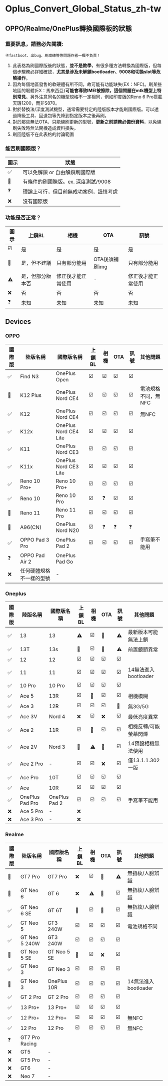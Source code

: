 # Oplus_Convert_Global_Status_zh-tw
## OPPO/Realme/OnePlus轉換國際板的狀態
### 重要訊息，請務必先閱讀:

```
卡fastboot、出bug、刷成磚等等問題作者一概不負責！
```

1. 此表格為刷國際版後的狀態，**並不是教學**，有很多種方法轉換為國際版，但每個步驟務必詳細確認，**尤其是涉及未解鎖bootloader、9008和切換slot等危險操作**。
2. 因為每個地區發售的軟硬體有所不同，故可能有功能缺失(EX：NFC)。刷某些地區的韌體(EX：馬來西亞)**可能會導致IMEI被擦除，這個問題在mtk機型上特別常見**。另外注意同名的機型規格不一定相同，例如印度版的Reno 6 Pro搭載天璣1200，而非S870。
3. 對於替換法/深度測試機型，通常需要特定的陸版版本才能刷國際版。可以透過降級工具、回退包等先降到指定版本之後再刷。
4. 對於那些無法OTA、只能線刷更新的型號，**更新之前請務必備份資料**，以免線刷失敗時無法開機造成資料損失。 
5. 刷回陸版不在此表格的討論範圍


### 能否刷國際版？
| 圖示 | 狀態 |
| --- | --- |
| ✅ | 可以免解鎖 or 自由解鎖刷國際版 |
| 🔼 | 有條件的刷國際版。ex. 深度測試/9008 |
| ❓ | 理論上可行，但目前無成功案例，謹慎考慮 |
| ❌ | 沒有國際版 |

### 功能是否正常？
| 圖示 | 上鎖BL | 相機 | OTA | 訊號 |
| --- | --------- | --- | --- | --- |
| ☑️ | 是 | 是 | 是 | 是 |
| 💬 | 是，但不建議 | 只有部分能用 | OTA後須補刷img | 只有部分能用 |
| ⚠️ | 是，但部分版本否 | 修正後才能正常使用 | - | 修正後才能正常使用 |
| ❌ | 否 | 否 | 否 | 否 |
| ❓ | 未知 | 未知 | 未知 | 未知 |

## Devices
### OPPO
| 國際版 | 陸版名稱 | 國際版名稱 | 上鎖BL | 相機 | OTA | 訊號 | 其他問題 |
| - | - | - | - | - | - | - | - |
|✅|Find N3|OnePlus Open|☑️|☑️|☑️|☑️|
|🔼|K12 Plus|OnePlus Nord CE4|☑️|☑️|☑️|☑️|電池規格不同，無NFC|
|✅|K12|OnePlus Nord CE4|☑️|☑️|☑️|☑️|無NFC|
|✅|K12x|OnePlus Nord CE4 Lite|☑️|☑️|☑️|☑️|
|✅|K11|OnePlus Nord CE3|☑️|☑️|☑️|☑️|
|✅|K11x|OnePlus Nord CE3 Lite|☑️|☑️|☑️|☑️|
|✅|Reno 10 Pro+|Reno 10 Pro+|☑️|☑️|☑️|☑️|
|✅|Reno 10|Reno 10 Pro|☑️|❓|☑️|☑️|
|🔼|Reno 11|Reno 11 Pro|☑️|☑️|☑️|☑️|
|🔼|A96(CN)|OnePlus Nord N20|☑️|❓|❓|❓|
|✅|OPPO Pad 3 Pro|OnePlus Pad 2|☑️|☑️|☑️|☑️|手寫筆不能用|
|❓|OPPO Pad Air 2|OnePlus Pad Go
|❌|任何硬體規格不一樣的型號|-|

### Oneplus
| 國際版 | 陸版名稱 | 國際版名稱 | 上鎖BL | 相機 | OTA | 訊號 | 其他問題 |
| - | - | - | - | - | - | - | - |
|✅|13|13|⚠️|☑️|💬|⚠️|最新版本可能無法上鎖|
|✅|13T|13s|💬|☑️|💬|⚠️|前置鏡頭異常|
|✅|12|12|☑️|☑️|☑️|☑️|
|✅|11|11|☑️|☑️|☑️|☑️|14無法進入bootloader|
|✅|10 Pro|10 Pro|☑️|☑️|☑️|☑️|
|✅|Ace 5|13R|☑️|💬|☑️|☑️|相機模糊|
|✅|Ace 3|12R|☑️|☑️|☑️|💬|無3G/5G|
|✅|Ace 3V|Nord 4|❌|☑️|❌|☑️|最低亮度異常|
|✅|Ace 2|11R|☑️|💬|☑️|☑️|相機反轉/可能螢幕閃爍|
|✅|Ace 2V|Nord 3|💬|⚠️|💬|☑️|14預設相機無法使用|
|✅|Ace 2 Pro|-|☑️|☑️|❌|☑️|僅13.1.1.302一版|
|✅|Ace Pro|10T|☑️|☑️|☑️|☑️|
|✅|Ace|10R|☑️|☑️|☑️|☑️|
|✅|OnePlus Pad Pro|OnePlus Pad 2|☑️|☑️|☑️|☑️|手寫筆不能用|
|❌|Ace 5 Pro|-|❌|
|❌|Ace 3 Pro|-|❌|

### Realme
| 國際版 | 陸版名稱 | 國際版名稱 | 上鎖BL | 相機 | OTA | 訊號 | 其他問題 |
| - | - | - | - | - | - | - | - |
|🔼|GT7 Pro|GT7 Pro|❌|☑️|💬|⚠️|無指紋/人臉辨識|
|🔼|GT Neo 6|GT 6|❌|⚠️|💬|☑️|無指紋/人臉辨識|
|✅|GT Neo 6 SE|GT 6T|💬|☑️|💬|☑️|無指紋/人臉辨識|
|✅|GT Neo 5|GT3 240W|☑️|☑️|☑️|☑️|電池規格不同|
|✅|GT Neo 5 240W|GT3 240W|☑️|☑️|☑️|☑️|
|🔼|GT Neo 5 SE|GT Neo 5 SE|💬|☑️|❌|☑️|
|✅|GT Neo 3|GT Neo 3|☑️|☑️|☑️|☑️|
|🔼|GT Neo 3|OnePlus 10R|☑️|☑️|☑️|☑️|14無法進入bootloader|
|✅|GT 2 Pro|GT 2 Pro|☑️|☑️|☑️|☑️|
|✅|13 Pro+|13 Pro+|☑️|☑️|☑️|☑️|
|✅|12 Pro+|12 Pro+|☑️|☑️|☑️|☑️|無NFC|
|✅|12 Pro|12 Pro|☑️|☑️|☑️|☑️|無NFC|
|❓|GT7 Pro Racing||
|❌|GT5|-|
|❌|GT5 Pro|-|
|❌|GT6|-|
|❌|Neo 7|-|

